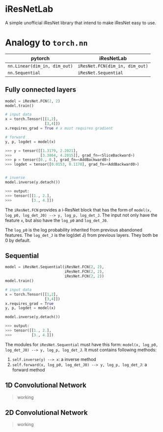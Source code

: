 # iResNetLab
A simple unofficial iResNet library that intend to make iResNet easy to use.

# Analogy to `torch.nn`

| pytorch                      | iResNetLab                     |
| ---------------------------- | ------------------------------ |
| `nn.Linear(dim_in, dim_out)` | `iResNet.FCN(dim_in, dim_out)` |
| `nn.Sequential`              | `iResNet.Sequential`           |

## Fully connected layers

```python
model = iResNet.FCN(2, 2)
model.train()

# input data
x = torch.Tensor([[1,2],
                  [3,4]])
x.requires_grad = True # x must requires gradient

# forward
y, p, logdet = model(x)

>>> y = tensor([[1.3179, 2.2021],
>>>             [3.3864, 4.2015]], grad_fn=<SliceBackward>)
>>> p = tensor([0., 0.], grad_fn=<AddBackward0>)
>>> logdet = tensor([0.0153, 0.1178], grad_fn=<AddBackward0>)


# inverse
model.inverse(y.detach())

>>> output:
>>> tensor([[1., 2.],
>>>         [3., 4.]])


```

The `iResNet.FCN` provides a i-ResNet block that has the form of `model(x, log_p0, log_det_J0) --> y, log_p, log_det_J`.
The input not only have the feature `x`, but also have the `log_p0` and `log_det_J0`.

The `log_p0` is the log probability inherited from previous abandoned features. 
The `log_det_J` is the log(det J) from previous layers. They both be 0 by default.

## Sequential

```python
model = iResNet.Sequential(iResNet.FCN(2, 2),
                           iResNet.FCN(2, 2),
                           iResNet.FCN(2, 2))
model.train()

# input data
x = torch.Tensor([[1,2],
                  [3,4]])
x.requires_grad = True
y, p, logdet = model(x)

model.inverse(y.detach())

>>> output:
>>> tensor([[1., 2.],
>>>         [3., 4.]])
```

The modules for `iResNet.Sequential` must have this form: `model(x, log_p0, log_det_J0) --> y, log_p, log_det_J`. 
It must contains following methods:

1. `self.inverse(y) --> x`: a inverse method
2. `self.forward(x, log_p0, log_det_J0) --> y, log_p, log_det_J`: a forward method

## 1D Convolutional Network

> working

## 2D Convolutional Network

> working